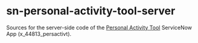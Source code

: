 # sn-personal-activity-tool-server

Sources for the server-side code of the [Personal Activity Tool](/lerwine/x_44813_persactivt) ServiceNow App (x_44813_persactivt).

